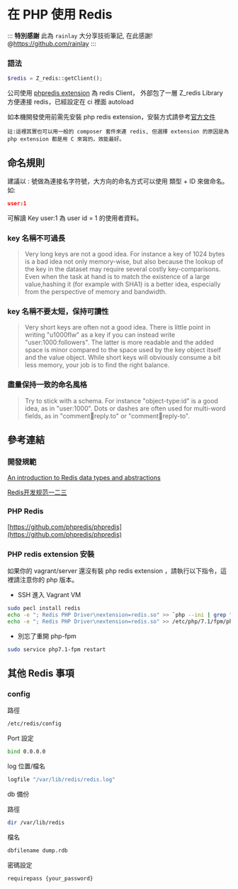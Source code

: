 # 在 PHP 使用 Redis

:::
<strong>特別感謝</strong>  此為 `rainlay` 大分享技術筆記, 在此感謝! @https://github.com/rainlay
:::


### 語法

```php
$redis = Z_redis::getClient();
```

公司使用 [phpredis extension](https://github.com/phpredis/phpredis) 為 redis Client，
外部包了一層 Z_redis Library 方便連接 redis，已經設定在 ci 裡面 autoload

如本機開發使用前需先安裝 php redis extension，安裝方式請參考[官方文件](https://github.com/phpredis/phpredis/blob/develop/INSTALL.markdown)

`註:這裡其實也可以用一般的 composer 套件來連 redis, 但選擇 extension 的原因是為 php extension 都是用 C 來寫的，效能最好。`

## 命名規則

建議以 : 號做為連接名字符號，大方向的命名方式可以使用 類型 + ID 來做命名。如:

```json
user:1
```

可解讀 Key user:1 為 user id = 1 的使用者資料。

### key 名稱不可過長

> Very long keys are not a good idea. For instance a key of 1024 bytes is a bad idea not only memory-wise, but also because the lookup of the key in the dataset may require several costly key-comparisons. Even when the task at hand is to match the existence of a large value,hashing it (for example with SHA1) is a better idea, especially from the perspective of memory and bandwidth.

### key 名稱不要太短，保持可讀性

> Very short keys are often not a good idea. There is little point in writing "u1000flw" as a key if you can instead write "user:1000:followers". The latter is more readable and the added space is minor compared to the space used by the key object itself and the value object. While short keys will obviously consume a bit less memory, your job is to find the right balance.

### 盡量保持一致的命名風格

> Try to stick with a schema. For instance "object-type:id" is a good idea, as in "user:1000". Dots or dashes are often used for multi-word fields, as in "comment:1234:reply.to" or "comment:1234:reply-to".

## 參考連結

### 開發規範

[An introduction to Redis data types and abstractions](https://redis.io/topics/data-types-intro)

[Redis开发规范一二三](http://ju.outofmemory.cn/entry/218983)

### PHP Redis

[https://github.com/phpredis/phpredis](https://github.com/phpredis/phpredis)

### PHP redis extension 安裝

如果你的 vagrant/server 還沒有裝 php redis extension ，請執行以下指令，這裡請注意你的 php 版本。

* SSH 進入 Vagrant VM

```bash
sudo pecl install redis
echo -e "; Redis PHP Driver\nextension=redis.so" >> `php --ini | grep "Loaded Configuration" | sed -e "s|.*:\s*||"`      
echo -e "; Redis PHP Driver\nextension=redis.so" >> /etc/php/7.1/fpm/php.ini
```

* 別忘了重開 php-fpm

```bash
sudo service php7.1-fpm restart
```

## 其他 Redis 事項

### config

路徑

```bash
/etc/redis/config
```

Port 設定

```bash
bind 0.0.0.0
```

log 位置/檔名

```bash
logfile "/var/lib/redis/redis.log"
```

db 備份

路徑

```bash
dir /var/lib/redis
```

檔名 

```bash
dbfilename dump.rdb
```

密碼設定

```bash
requirepass {your_password}
```
